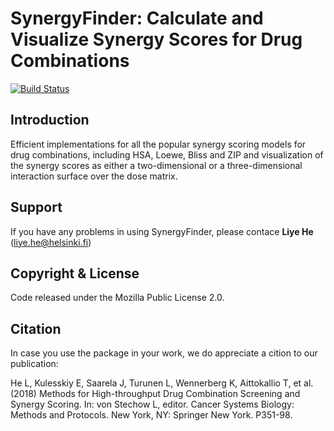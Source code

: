# SynergyFinder: Calculate and Visualize Synergy Scores for Drug Combinations

[![Build Status](https://travis-ci.org/hly89/synergyfinder.svg?branch=master)](https://travis-ci.org/hly89/synergyfinder)

## Introduction
Efficient implementations for all the popular synergy scoring models for drug combinations, including HSA, Loewe, Bliss and ZIP and visualization of the synergy scores as either a two-dimensional or a three-dimensional interaction surface over the dose matrix.

## Support
If you have any problems in using SynergyFinder, please contace **Liye He** (liye.he@helsinki.fi)

## Copyright & License

Code released under the Mozilla Public License 2.0. 

## Citation

In case you use the package in your work, we do appreciate a cition to our publication:

He L, Kulesskiy E, Saarela J, Turunen L, Wennerberg K, Aittokallio T, et al. (2018) Methods for High-throughput Drug Combination Screening and Synergy Scoring. In: von Stechow L, editor. Cancer Systems Biology: Methods and Protocols. New York, NY: Springer New York. P351-98.